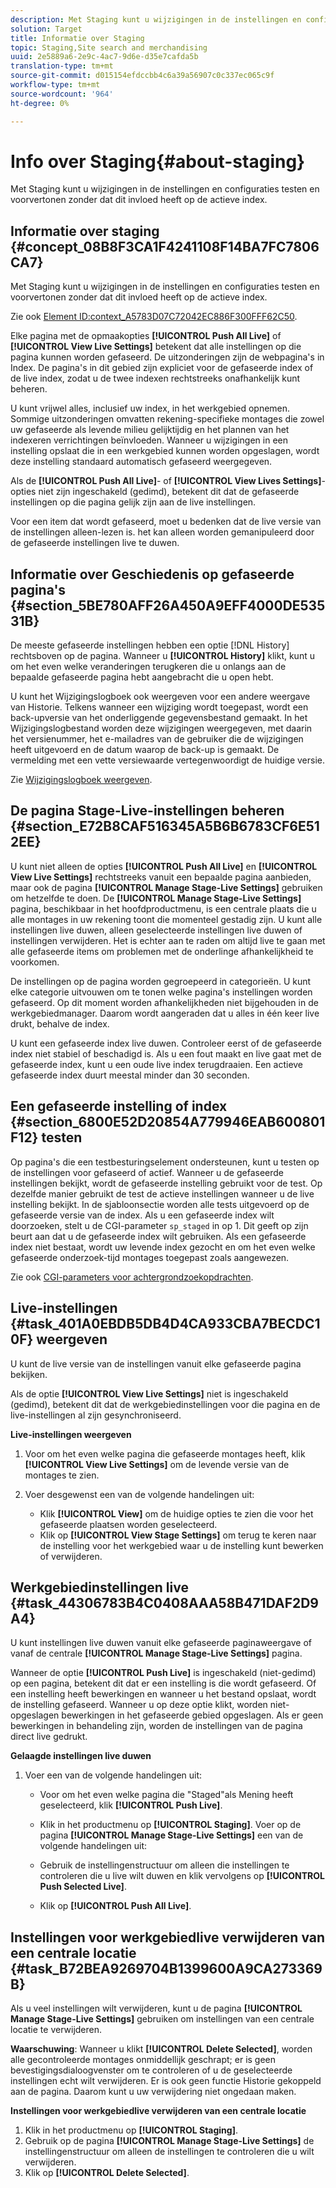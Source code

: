 ```yaml
---
description: Met Staging kunt u wijzigingen in de instellingen en configuraties testen en voorvertonen zonder dat dit invloed heeft op de actieve index.
solution: Target
title: Informatie over Staging
topic: Staging,Site search and merchandising
uuid: 2e5889a6-2e9c-4ac7-9d6e-d35e7cafda5b
translation-type: tm+mt
source-git-commit: d015154efdccbb4c6a39a56907c0c337ec065c9f
workflow-type: tm+mt
source-wordcount: '964'
ht-degree: 0%

---
```



# Info over Staging{#about-staging}

Met Staging kunt u wijzigingen in de instellingen en configuraties testen en voorvertonen zonder dat dit invloed heeft op de actieve index.

## Informatie over staging {#concept_08B8F3CA1F4241108F14BA7FC7806CA7}

Met Staging kunt u wijzigingen in de instellingen en configuraties testen en voorvertonen zonder dat dit invloed heeft op de actieve index.

Zie ook [Element ID:context_A5783D07C72042EC886F300FFF62C50](c-about-simulator.md#context_A5783D07C72042EC8886F300FFF62C50).

Elke pagina met de opmaakopties **[!UICONTROL Push All Live]** of **[!UICONTROL View Live Settings]** betekent dat alle instellingen op die pagina kunnen worden gefaseerd. De uitzonderingen zijn de webpagina&#39;s in Index. De pagina&#39;s in dit gebied zijn expliciet voor de gefaseerde index of de live index, zodat u de twee indexen rechtstreeks onafhankelijk kunt beheren.

U kunt vrijwel alles, inclusief uw index, in het werkgebied opnemen. Sommige uitzonderingen omvatten rekening-specifieke montages die zowel uw gefaseerde als levende milieu gelijktijdig en het plannen van het indexeren verrichtingen beïnvloeden. Wanneer u wijzigingen in een instelling opslaat die in een werkgebied kunnen worden opgeslagen, wordt deze instelling standaard automatisch gefaseerd weergegeven.

Als de **[!UICONTROL Push All Live]**- of **[!UICONTROL View Lives Settings]**-opties niet zijn ingeschakeld (gedimd), betekent dit dat de gefaseerde instellingen op die pagina gelijk zijn aan de live instellingen.

Voor een item dat wordt gefaseerd, moet u bedenken dat de live versie van de instellingen alleen-lezen is. het kan alleen worden gemanipuleerd door de gefaseerde instellingen live te duwen.

## Informatie over Geschiedenis op gefaseerde pagina&#39;s {#section_5BE780AFF26A450A9EFF4000DE53531B}

De meeste gefaseerde instellingen hebben een optie [!DNL History] rechtsboven op de pagina. Wanneer u **[!UICONTROL History]** klikt, kunt u om het even welke veranderingen terugkeren die u onlangs aan de bepaalde gefaseerde pagina hebt aangebracht die u open hebt.

U kunt het Wijzigingslogboek ook weergeven voor een andere weergave van Historie. Telkens wanneer een wijziging wordt toegepast, wordt een back-upversie van het onderliggende gegevensbestand gemaakt. In het Wijzigingslogbestand worden deze wijzigingen weergegeven, met daarin het versienummer, het e-mailadres van de gebruiker die de wijzigingen heeft uitgevoerd en de datum waarop de back-up is gemaakt. De vermelding met een vette versiewaarde vertegenwoordigt de huidige versie.

Zie [Wijzigingslogboek weergeven](c-about-reports-menu/c-about-reports-menu.md#task_166F1156719F4B3D834BEA8E249C8057).

## De pagina Stage-Live-instellingen beheren {#section_E72B8CAF516345A5B6B6783CF6E512EE}

U kunt niet alleen de opties **[!UICONTROL Push All Live]** en **[!UICONTROL View Live Settings]** rechtstreeks vanuit een bepaalde pagina aanbieden, maar ook de pagina **[!UICONTROL Manage Stage-Live Settings]** gebruiken om hetzelfde te doen. De **[!UICONTROL Manage Stage-Live Settings]** pagina, beschikbaar in het hoofdproductmenu, is een centrale plaats die u alle montages in uw rekening toont die momenteel gestadig zijn. U kunt alle instellingen live duwen, alleen geselecteerde instellingen live duwen of instellingen verwijderen. Het is echter aan te raden om altijd live te gaan met alle gefaseerde items om problemen met de onderlinge afhankelijkheid te voorkomen.

De instellingen op de pagina worden gegroepeerd in categorieën. U kunt elke categorie uitvouwen om te tonen welke pagina&#39;s instellingen worden gefaseerd. Op dit moment worden afhankelijkheden niet bijgehouden in de werkgebiedmanager. Daarom wordt aangeraden dat u alles in één keer live drukt, behalve de index.

U kunt een gefaseerde index live duwen. Controleer eerst of de gefaseerde index niet stabiel of beschadigd is. Als u een fout maakt en live gaat met de gefaseerde index, kunt u een oude live index terugdraaien. Een actieve gefaseerde index duurt meestal minder dan 30 seconden.

## Een gefaseerde instelling of index {#section_6800E52D20854A779946EAB600801F12} testen

Op pagina&#39;s die een testbesturingselement ondersteunen, kunt u testen op de instellingen voor gefaseerd of actief. Wanneer u de gefaseerde instellingen bekijkt, wordt de gefaseerde instelling gebruikt voor de test. Op dezelfde manier gebruikt de test de actieve instellingen wanneer u de live instelling bekijkt. In de sjabloonsectie worden alle tests uitgevoerd op de gefaseerde versie van de index. Als u een gefaseerde index wilt doorzoeken, stelt u de CGI-parameter `sp_staged` in op 1. Dit geeft op zijn beurt aan dat u de gefaseerde index wilt gebruiken. Als een gefaseerde index niet bestaat, wordt uw levende index gezocht en om het even welke gefaseerde onderzoek-tijd montages toegepast zoals aangewezen.

Zie ook [CGI-parameters voor achtergrondzoekopdrachten](c-appendices/c-cgiparameters.md#reference_582E85C3886740C98FE88CA9DF7918E8).

## Live-instellingen {#task_401A0EBDB5DB4D4CA933CBA7BECDC10F} weergeven

U kunt de live versie van de instellingen vanuit elke gefaseerde pagina bekijken.

<!-- 

t_viewing_live_settings.xml

 -->

Als de optie **[!UICONTROL View Live Settings]** niet is ingeschakeld (gedimd), betekent dit dat de werkgebiedinstellingen voor die pagina en de live-instellingen al zijn gesynchroniseerd.

**Live-instellingen weergeven**

1. Voor om het even welke pagina die gefaseerde montages heeft, klik **[!UICONTROL View Live Settings]** om de levende versie van de montages te zien.
1. Voer desgewenst een van de volgende handelingen uit:

   * Klik **[!UICONTROL View]** om de huidige opties te zien die voor het gefaseerde plaatsen worden geselecteerd.
   * Klik op **[!UICONTROL View Stage Settings]** om terug te keren naar de instelling voor het werkgebied waar u de instelling kunt bewerken of verwijderen.

## Werkgebiedinstellingen live {#task_44306783B4C0408AAA58B471DAF2D9A4}

U kunt instellingen live duwen vanuit elke gefaseerde paginaweergave of vanaf de centrale **[!UICONTROL Manage Stage-Live Settings]** pagina.

<!-- 

t_pushing_live_settings_live.xml

 -->

Wanneer de optie **[!UICONTROL Push Live]** is ingeschakeld (niet-gedimd) op een pagina, betekent dit dat er een instelling is die wordt gefaseerd. Of een instelling heeft bewerkingen en wanneer u het bestand opslaat, wordt de instelling gefaseerd. Wanneer u op deze optie klikt, worden niet-opgeslagen bewerkingen in het gefaseerde gebied opgeslagen. Als er geen bewerkingen in behandeling zijn, worden de instellingen van de pagina direct live gedrukt.

**Gelaagde instellingen live duwen**

1. Voer een van de volgende handelingen uit:

   * Voor om het even welke pagina die &quot;Staged&quot;als Mening heeft geselecteerd, klik **[!UICONTROL Push Live]**.
   * Klik in het productmenu op **[!UICONTROL Staging]**. Voer op de pagina **[!UICONTROL Manage Stage-Live Settings]** een van de volgende handelingen uit:

   * Gebruik de instellingenstructuur om alleen die instellingen te controleren die u live wilt duwen en klik vervolgens op **[!UICONTROL Push Selected Live]**.
   * Klik op **[!UICONTROL Push All Live]**.

## Instellingen voor werkgebiedlive verwijderen van een centrale locatie {#task_B72BEA9269704B1399600A9CA273369B}

Als u veel instellingen wilt verwijderen, kunt u de pagina **[!UICONTROL Manage Stage-Live Settings]** gebruiken om instellingen van een centrale locatie te verwijderen.

<!-- 

t_deleting_staged_settings_from_a_central_location.xml

 -->

**Waarschuwing**: Wanneer u klikt  **[!UICONTROL Delete Selected]**, worden alle gecontroleerde montages onmiddellijk geschrapt; er is geen bevestigingsdialoogvenster om te controleren of u de geselecteerde instellingen echt wilt verwijderen. Er is ook geen functie Historie gekoppeld aan de pagina. Daarom kunt u uw verwijdering niet ongedaan maken.

**Instellingen voor werkgebiedlive verwijderen van een centrale locatie**

1. Klik in het productmenu op **[!UICONTROL Staging]**.
1. Gebruik op de pagina **[!UICONTROL Manage Stage-Live Settings]** de instellingenstructuur om alleen de instellingen te controleren die u wilt verwijderen.
1. Klik op **[!UICONTROL Delete Selected]**.
